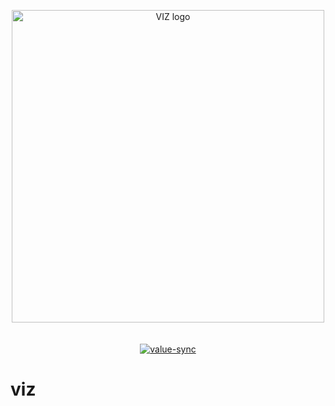 <p align="center">
	<a href="http://github.com/malyutinegor/viz"> <img width="500" title="VIZ logo" src="https://cdn.rawgit.com/malyutinegor/viz/master/logo.svg"> </a>
	<br>
	<br>
	<br>
	<a href="https://github.com/malyutinegor/viz"> <img title="value-sync" src="https://img.shields.io/travis/malyutinegor/viz.svg?style=flat-square"> </a>
</p>

# viz


